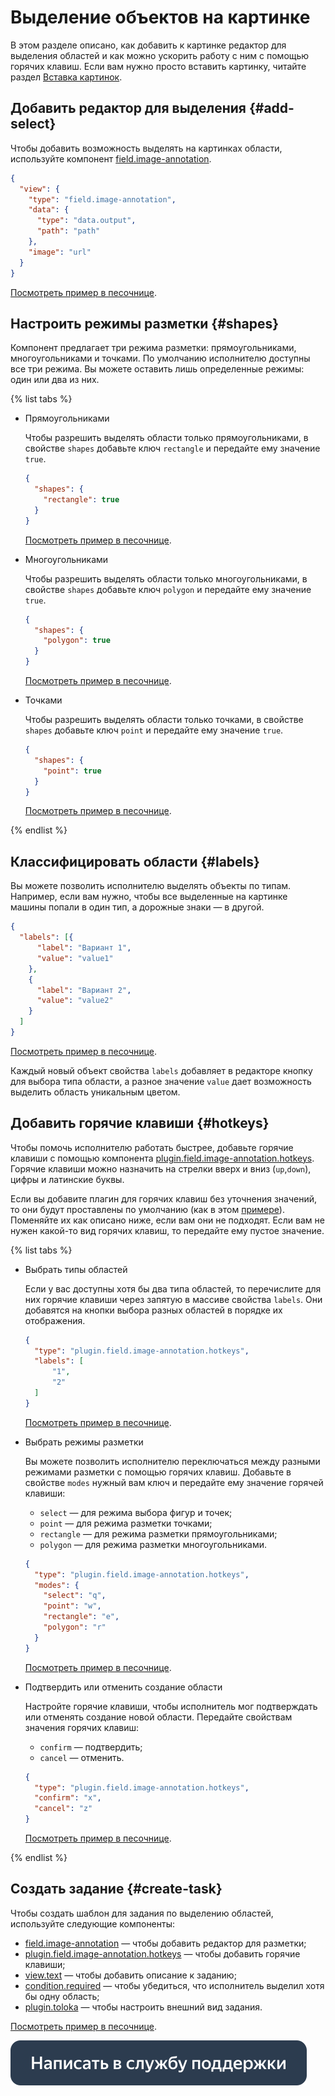 # Выделение объектов на картинке

В этом разделе описано, как добавить к картинке редактор для выделения областей и как можно ускорить работу с ним с помощью горячих клавиш. Если вам нужно просто вставить картинку, читайте раздел [Вставка картинок](insert-images.md).


## Добавить редактор для выделения {#add-select}

Чтобы добавить возможность выделять на картинках области, используйте компонент [field.image-annotation](../reference/field.image-annotation.md).

```json
{
  "view": {
    "type": "field.image-annotation",
    "data": {
      "type": "data.output",
      "path": "path"
    },
    "image": "url"
  }
}
```

[Посмотреть пример в песочнице](https://clck.ru/RnZox).


## Настроить режимы разметки {#shapes}

Компонент предлагает три режима разметки: прямоугольниками, многоугольниками и точками. По умолчанию исполнителю доступны все три режима. Вы можете оставить лишь определенные режимы: один или два из них.

{% list tabs %}

- Прямоугольниками

  Чтобы разрешить выделять области только прямоугольниками, в свойстве `shapes` добавьте ключ `rectangle` и передайте ему значение `true`.

  ```json
  {
    "shapes": {
      "rectangle": true
    }
  }
  ```

  [Посмотреть пример в песочнице](https://clck.ru/Rna3F).

- Многоугольниками

  Чтобы разрешить выделять области только многоугольниками, в свойстве `shapes` добавьте ключ `polygon` и передайте ему значение `true`.

  ```json
  {
    "shapes": {
      "polygon": true
    }
  }
  ```

  [Посмотреть пример в песочнице](https://clck.ru/RnZtm).

- Точками

  Чтобы разрешить выделять области только точками, в свойстве `shapes` добавьте ключ `point` и передайте ему значение `true`.

  ```json
  {
    "shapes": {
      "point": true
    }
  }
  ```

  [Посмотреть пример в песочнице](https://clck.ru/RnZyt).

{% endlist %}

## Классифицировать области {#labels}

Вы можете позволить исполнителю выделять объекты по типам. Например, если вам нужно, чтобы все выделенные на картинке машины попали в один тип, а дорожные знаки — в другой.

```json
{
  "labels": [{
      "label": "Вариант 1",
      "value": "value1"
    },
    {
      "label": "Вариант 2",
      "value": "value2"
    }
  ]
}
```

[Посмотреть пример в песочнице](https://clck.ru/RnaUY).

Каждый новый объект свойства `labels` добавляет в редакторе кнопку для выбора типа области, а разное значение `value` дает возможность выделить область уникальным цветом.


## Добавить горячие клавиши {#hotkeys}

Чтобы помочь исполнителю работать быстрее, добавьте горячие клавиши с помощью компонента [plugin.field.image-annotation.hotkeys](../reference/plugin.field.image-annotation.hotkeys.md). Горячие клавиши можно назначить на стрелки вверх и вниз (`up`,`down`), цифры и латинские буквы.

Если вы добавите плагин для горячих клавиш без уточнения значений, то они будут проставлены по умолчанию (как в этом [примере](https://clck.ru/RnbbS)). Поменяйте их как описано ниже, если вам они не подходят. Если вам не нужен какой-то вид горячих клавиш, то передайте ему пустое значение.

{% list tabs %}

- Выбрать типы областей

  Если у вас доступны хотя бы два типа областей, то перечислите для них горячие клавиши через запятую в массиве свойства `labels`. Они добавятся на кнопки выбора разных областей в порядке их отображения.

  ```json
  {
    "type": "plugin.field.image-annotation.hotkeys",
    "labels": [
        "1",
        "2"
    ]
  }
  ```

  [Посмотреть пример в песочнице](https://clck.ru/RncKs).

- Выбрать режимы разметки

  Вы можете позволить исполнителю переключаться между разными режимами разметки с помощью горячих клавиш. Добавьте в свойстве `modes` нужный вам ключ и передайте ему значение горячей клавиши:
  - `select` — для режима выбора фигур и точек;
  - `point` — для режима разметки точками;
  - `rectangle` — для режима разметки прямоугольниками;
  - `polygon` — для режима разметки многоугольниками.

  ```json
  {
    "type": "plugin.field.image-annotation.hotkeys",
    "modes": {
      "select": "q",
      "point": "w",
      "rectangle": "e",
      "polygon": "r"
    }
  }
  ```

  [Посмотреть пример в песочнице](https://clck.ru/RncQL).

- Подтвердить или отменить создание области

  Настройте горячие клавиши, чтобы исполнитель мог подтверждать или отменять создание новой области. Передайте свойствам значения горячих клавиш:
  - `confirm` — подтвердить;
  - `cancel` — отменить.

  ```json
  {
    "type": "plugin.field.image-annotation.hotkeys",
    "confirm": "x",
    "cancel": "z"
  }
  ```

  [Посмотреть пример в песочнице](https://clck.ru/RncSC).

{% endlist %}

## Создать задание {#create-task}

Чтобы создать шаблон для задания по выделению областей, используйте следующие компоненты:

- [field.image-annotation](../reference/field.image-annotation.md) — чтобы добавить редактор для разметки;
- [plugin.field.image-annotation.hotkeys](../reference/plugin.field.image-annotation.hotkeys.md) — чтобы добавить горячие клавиши;
- [view.text](../reference/view.text.md) — чтобы добавить описание к заданию;
- [condition.required](../reference/condition.required.md) — чтобы убедиться, что исполнитель выделил хотя бы одну область;
- [plugin.toloka](../reference/plugin.toloka.md) — чтобы настроить внешний вид задания.

[Посмотреть пример в песочнице](https://clck.ru/RncTq).


[![](../_images/buttons/contact-support.svg)](../concepts/support.md)
